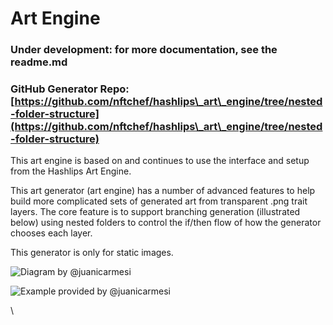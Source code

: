 # Art Engine

### Under development: for more documentation, see the   readme.md

### GitHub Generator Repo: [https://github.com/nftchef/hashlips\_art\_engine/tree/nested-folder-structure](https://github.com/nftchef/hashlips\_art\_engine/tree/nested-folder-structure)

This art engine is based on and continues to use the interface and setup from the Hashlips Art Engine.&#x20;

This art generator (art engine) has a number of advanced features to help build more complicated sets of generated art from transparent .png trait layers. The core feature is to support branching generation (illustrated below) using nested folders to control the if/then flow of how the generator chooses each layer.

This generator is only for static images.&#x20;

![Diagram by @juanicarmesi](<../.gitbook/assets/Branching with nested folders.png>)

![Example provided by @juanicarmesi](<../.gitbook/assets/Branching result.png>)

\
